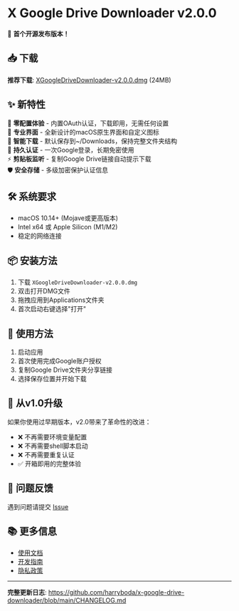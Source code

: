 # X Google Drive Downloader v2.0.0

🎉 **首个开源发布版本！**

## 📥 下载

**推荐下载**: [XGoogleDriveDownloader-v2.0.0.dmg](https://github.com/harryboda/x-google-drive-downloader/releases/download/v2.0.0/XGoogleDriveDownloader-v2.0.0.dmg) (24MB)

## ✨ 新特性

🚀 **零配置体验** - 内置OAuth认证，下载即用，无需任何设置  
🎨 **专业界面** - 全新设计的macOS原生界面和自定义图标  
💾 **智能下载** - 默认保存到~/Downloads，保持完整文件夹结构  
🔐 **持久认证** - 一次Google登录，长期免密使用  
⚡ **剪贴板监听** - 复制Google Drive链接自动提示下载  
🛡️ **安全存储** - 多级加密保护认证信息  

## 🛠️ 系统要求

- macOS 10.14+ (Mojave或更高版本)
- Intel x64 或 Apple Silicon (M1/M2)
- 稳定的网络连接

## 📦 安装方法

1. 下载 `XGoogleDriveDownloader-v2.0.0.dmg`
2. 双击打开DMG文件
3. 拖拽应用到Applications文件夹
4. 首次启动右键选择"打开"

## 🚀 使用方法

1. 启动应用
2. 首次使用完成Google账户授权
3. 复制Google Drive文件夹分享链接
4. 选择保存位置并开始下载

## 🔄 从v1.0升级

如果你使用过早期版本，v2.0带来了革命性的改进：
- ❌ 不再需要环境变量配置
- ❌ 不再需要shell脚本启动  
- ❌ 不再需要重复认证
- ✅ 开箱即用的完整体验

## 🐛 问题反馈

遇到问题请提交 [Issue](https://github.com/harryboda/x-google-drive-downloader/issues)

## 📚 更多信息

- [使用文档](https://github.com/harryboda/x-google-drive-downloader#使用方法)
- [开发指南](https://github.com/harryboda/x-google-drive-downloader#开发)
- [隐私政策](https://github.com/harryboda/x-google-drive-downloader/blob/main/docs/PRIVACY_POLICY.md)

---

**完整更新日志**: https://github.com/harryboda/x-google-drive-downloader/blob/main/CHANGELOG.md